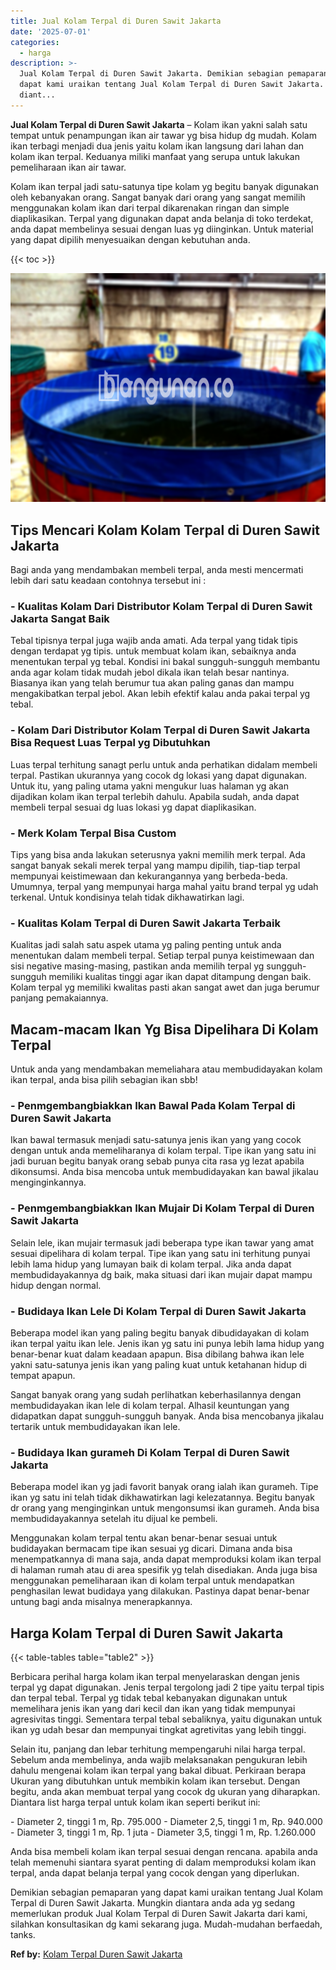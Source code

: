 ```yaml
---
title: Jual Kolam Terpal di Duren Sawit Jakarta
date: '2025-07-01'
categories:
  - harga
description: >-
  Jual Kolam Terpal di Duren Sawit Jakarta. Demikian sebagian pemaparan yang
  dapat kami uraikan tentang Jual Kolam Terpal di Duren Sawit Jakarta. Mungkin
  diant...
---
```


**Jual Kolam Terpal di Duren Sawit Jakarta** – Kolam ikan yakni salah satu tempat untuk penampungan ikan air tawar yg bisa hidup dg mudah. Kolam ikan terbagi menjadi dua jenis yaitu kolam ikan langsung dari lahan dan kolam ikan terpal. Keduanya miliki manfaat yang serupa untuk lakukan pemeliharaan ikan air tawar.

Kolam ikan terpal jadi satu-satunya tipe kolam yg begitu banyak digunakan oleh kebanyakan orang. Sangat banyak dari orang yang sangat memilih menggunakan kolam ikan dari terpal dikarenakan ringan dan simple diaplikasikan. Terpal yang digunakan dapat anda belanja di toko terdekat, anda dapat membelinya sesuai dengan luas yg diinginkan. Untuk material yang dapat dipilih menyesuaikan dengan kebutuhan anda.

{{< toc >}}

![Jual Kolam Terpal di Duren Sawit Jakarta](/images/jual-kolam-terpal-31.png)

## Tips Mencari Kolam Kolam Terpal di Duren Sawit Jakarta

Bagi anda yang mendambakan membeli terpal, anda mesti mencermati lebih dari satu keadaan contohnya tersebut ini :

### \- Kualitas Kolam Dari Distributor Kolam Terpal di Duren Sawit Jakarta Sangat Baik

Tebal tipisnya terpal juga wajib anda amati. Ada terpal yang tidak tipis dengan terdapat yg tipis. untuk membuat kolam ikan, sebaiknya anda menentukan terpal yg tebal. Kondisi ini bakal sungguh-sungguh membantu anda agar kolam tidak mudah jebol dikala ikan telah besar nantinya. Biasanya ikan yang telah berumur tua akan paling ganas dan mampu mengakibatkan terpal jebol. Akan lebih efektif kalau anda pakai terpal yg tebal.

### \- Kolam Dari Distributor Kolam Terpal di Duren Sawit Jakarta Bisa Request Luas Terpal yg Dibutuhkan

Luas terpal terhitung sanagt perlu untuk anda perhatikan didalam membeli terpal. Pastikan ukurannya yang cocok dg lokasi yang dapat digunakan. Untuk itu, yang paling utama yakni mengukur luas halaman yg akan dijadikan kolam ikan terpal terlebih dahulu. Apabila sudah, anda dapat membeli terpal sesuai dg luas lokasi yg dapat diaplikasikan.

### \- Merk Kolam Terpal Bisa Custom

Tips yang bisa anda lakukan seterusnya yakni memilih merk terpal. Ada sangat banyak sekali merek terpal yang mampu dipilih, tiap-tiap terpal mempunyai keistimewaan dan kekurangannya yang berbeda-beda. Umumnya, terpal yang mempunyai harga mahal yaitu brand terpal yg udah terkenal. Untuk kondisinya telah tidak dikhawatirkan lagi.

### \- Kualitas Kolam Terpal di Duren Sawit Jakarta Terbaik

Kualitas jadi salah satu aspek utama yg paling penting untuk anda menentukan dalam membeli terpal. Setiap terpal punya keistimewaan dan sisi negative masing-masing, pastikan anda memilih terpal yg sungguh-sungguh memiliki kualitas tinggi agar ikan dapat ditampung dengan baik. Kolam terpal yg memiliki kwalitas pasti akan sangat awet dan juga berumur panjang pemakaiannya.

## Macam-macam Ikan Yg Bisa Dipelihara Di Kolam Terpal

Untuk anda yang mendambakan memeliahara atau membudidayakan kolam ikan terpal, anda bisa pilih sebagian ikan sbb!

### \- Penmgembangbiakkan Ikan Bawal Pada Kolam Terpal di Duren Sawit Jakarta

Ikan bawal termasuk menjadi satu-satunya jenis ikan yang yang cocok dengan untuk anda memeliharanya di kolam terpal. Tipe ikan yang satu ini jadi buruan begitu banyak orang sebab punya cita rasa yg lezat apabila dikonsumsi. Anda bisa mencoba untuk membudidayakan kan bawal jikalau menginginkannya.

### \- Penmgembangbiakkan Ikan Mujair Di Kolam Terpal di Duren Sawit Jakarta

Selain lele, ikan mujair termasuk jadi beberapa type ikan tawar yang amat sesuai dipelihara di kolam terpal. Tipe ikan yang satu ini terhitung punyai lebih lama hidup yang lumayan baik di kolam terpal. Jika anda dapat membudidayakannya dg baik, maka situasi dari ikan mujair dapat mampu hidup dengan normal.

### \- Budidaya Ikan Lele Di Kolam Terpal di Duren Sawit Jakarta

Beberapa model ikan yang paling begitu banyak dibudidayakan di kolam ikan terpal yaitu ikan lele. Jenis ikan yg satu ini punya lebih lama hidup yang benar-benar kuat dalam keadaan apapun. Bisa dibilang bahwa ikan lele yakni satu-satunya jenis ikan yang paling kuat untuk ketahanan hidup di tempat apapun.

Sangat banyak orang yang sudah perlihatkan keberhasilannya dengan membudidayakan ikan lele di kolam terpal. Alhasil keuntungan yang didapatkan dapat sungguh-sungguh banyak. Anda bisa mencobanya jikalau tertarik untuk membudidayakan ikan lele.

### \- Budidaya Ikan gurameh Di Kolam Terpal di Duren Sawit Jakarta

Beberapa model ikan yg jadi favorit banyak orang ialah ikan gurameh. Tipe ikan yg satu ini telah tidak dikhawatirkan lagi kelezatannya. Begitu banyak dr orang yang menginginkan untuk mengonsumsi ikan gurameh. Anda bisa membudidayakannya setelah itu dijual ke pembeli.

Menggunakan kolam terpal tentu akan benar-benar sesuai untuk budidayakan bermacam tipe ikan sesuai yg dicari. Dimana anda bisa menempatkannya di mana saja, anda dapat memproduksi kolam ikan terpal di halaman rumah atau di area spesifik yg telah disediakan. Anda juga bisa menggunakan pemeliharaan ikan di kolam terpal untuk mendapatkan penghasilan lewat budidaya yang dilakukan. Pastinya dapat benar-benar untung bagi anda misalnya menerapkannya.

## Harga Kolam Terpal di Duren Sawit Jakarta

{{< table-tables table="table2" >}}

Berbicara perihal harga kolam ikan terpal menyelaraskan dengan jenis terpal yg dapat digunakan. Jenis terpal tergolong jadi 2 tipe yaitu terpal tipis dan terpal tebal. Terpal yg tidak tebal kebanyakan digunakan untuk memelihara jenis ikan yang dari kecil dan ikan yang tidak mempunyai agresivitas tinggi. Sementara terpal tebal sebaliknya, yaitu digunakan untuk ikan yg udah besar dan mempunyai tingkat agretivitas yang lebih tinggi.

Selain itu, panjang dan lebar terhitung mempengaruhi nilai harga terpal. Sebelum anda membelinya, anda wajib melaksanakan pengukuran lebih dahulu mengenai kolam ikan terpal yang bakal dibuat. Perkiraan berapa Ukuran yang dibutuhkan untuk membikin kolam ikan tersebut. Dengan begitu, anda akan membuat terpal yang cocok dg ukuran yang diharapkan. Diantara list harga terpal untuk kolam ikan seperti berikut ini:

\- Diameter 2, tinggi 1 m, Rp. 795.000 - Diameter 2,5, tinggi 1 m, Rp. 940.000 - Diameter 3, tinggi 1 m, Rp. 1 juta - Diameter 3,5, tinggi 1 m, Rp. 1.260.000

Anda bisa membeli kolam ikan terpal sesuai dengan rencana. apabila anda telah memenuhi siantara syarat penting di dalam memproduksi kolam ikan terpal, anda dapat belanja terpal yang cocok dengan yang diperlukan.

Demikian sebagian pemaparan yang dapat kami uraikan tentang Jual Kolam Terpal di Duren Sawit Jakarta. Mungkin diantara anda ada yg sedang memerlukan produk Jual Kolam Terpal di Duren Sawit Jakarta dari kami, silahkan konsultasikan dg kami sekarang juga. Mudah-mudahan berfaedah, tanks.

**Ref by:** [Kolam Terpal Duren Sawit Jakarta](https://id.wikipedia.org/wiki/Kolam)
